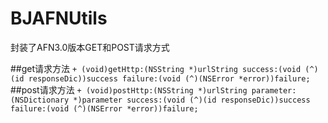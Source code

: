 # BJAFNUtils
封装了AFN3.0版本GET和POST请求方式

##get请求方法
```+ (void)getHttp:(NSString *)urlString success:(void (^)(id responseDic))success failure:(void (^)(NSError *error))failure;```
##post请求方法
```+ (void)postHttp:(NSString *)urlString parameter:(NSDictionary *)parameter success:(void (^)(id responseDic))success failure:(void (^)(NSError *error))failure;```

